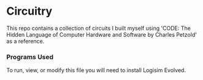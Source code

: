 # Circuitry
This repo contains a collection of circuits I built myself using 'CODE: The Hidden Language of Computer Hardware and Software by Charles Petzold' as a reference.

### Programs Used
To run, view, or modify this file you will need to install Logisim Evolved.
